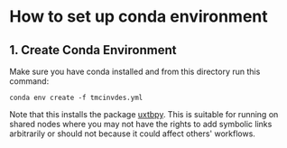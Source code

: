 # How to set up conda environment

## 1. Create Conda Environment

Make sure you have conda installed and from this directory run this command:

```
conda env create -f tmcinvdes.yml
```

Note that this installs the package [uxtbpy](https://github.com/hkneiding/uxtbpy). This is suitable for running on shared nodes where you may not have the rights to add symbolic links arbitrarily or should not because it could affect others' workflows.
